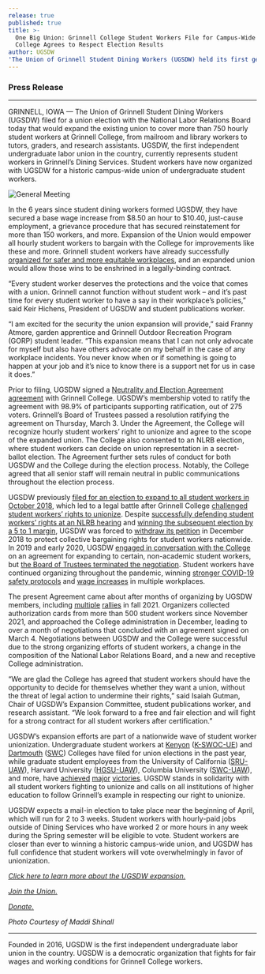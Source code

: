 ```yaml
---
release: true
published: true
title: >-
  One Big Union: Grinnell College Student Workers File for Campus-Wide Union;
  College Agrees to Respect Election Results
author: UGSDW
'The Union of Grinnell Student Dining Workers (UGSDW) held its first general meeting of the fall 2021 semester on Saturday, November 6. At the meeting, attended by more than 40 student workers, the Union announced its next campaign': demanding a starting wage of $15 an hour for all workers in Dining Services.
---
```

### Press Release

***
 
GRINNELL, IOWA — The Union of Grinnell Student Dining Workers (UGSDW) filed for a union election with the National Labor Relations Board today that would expand the existing union to cover more than 750 hourly student workers at Grinnell College, from mailroom and library workers to tutors, graders, and research assistants. UGSDW, the first independent undergraduate labor union in the country, currently represents student workers in Grinnell’s Dining Services. Student workers have now organized with UGSDW for a historic campus-wide union of undergraduate student workers. 

![General Meeting](https://www.ugsdw.org/assets/news/3_3_General_Meeting.JPG)

In the 6 years since student dining workers formed UGSDW, they have secured a base wage increase from $8.50 an hour to $10.40, just-cause employment, a grievance procedure that has secured reinstatement for more than 150 workers, and more. Expansion of the Union would empower all hourly student workers to bargain with the College for improvements like these and more. Grinnell student workers have already successfully [organized for safer and more equitable workplaces](https://www.ugsdw.org/2021/03/19/update-to-mailroom-safety-campaign/), and an expanded union would allow those wins to be enshrined in a legally-binding contract.

“Every student worker deserves the protections and the voice that comes with a union. Grinnell cannot function without student work – and it’s past time for every student worker to have a say in their workplace’s policies,” said Keir Hichens, President of UGSDW and student publications worker. 

“I am excited for the security the union expansion will provide,” said Franny Atmore, garden apprentice and Grinnell Outdoor Recreation Program (GORP) student leader. “This expansion means that I can not only advocate for myself but also have others advocate on my behalf in the case of any workplace incidents. You never know when or if something is going to happen at your job and it’s nice to know there is a support net for us in case it does.”
 
Prior to filing, UGSDW signed a [Neutrality and Election Agreement agreement](/assets/news/Neutrality_Agreement.pdf) with Grinnell College. UGSDW’s membership voted to ratify the agreement with 98.9% of participants supporting ratification, out of 275 voters. Grinnell’s Board of Trustees passed a resolution ratifying the agreement on Thursday, March 3. Under the Agreement, the College will recognize hourly student workers’ right to unionize and agree to the scope of the expanded union. The College also consented to an NLRB election, where student workers can decide on union representation in a secret-ballot election. The Agreement further sets rules of conduct for both UGSDW and the College during the election process. Notably, the College agreed that all senior staff will remain neutral in public communications throughout the election process.

UGSDW previously [filed for an election to expand to all student workers in October 2018](https://www.ugsdw.org/2018/10/08/ugsdw-files-for-election-paving-the-way-for-campus-wide-union/), which led to a legal battle after Grinnell College [challenged student workers’ rights to unionize](https://www.ugsdw.org/2018/12/11/grinnell-college-running-scared-to-trump/). Despite [successfully defending student workers’ rights at an NLRB hearing](https://www.ugsdw.org/2018/11/05/student-workers-prevail-as-nlrb-directs-union-election/) and [winning the subsequent election by a 5 to 1 margin](https://www.ugsdw.org/2018/11/27/student-workers-we-re-stickin-with-the-union/), UGSDW was forced to [withdraw its petition](https://www.ugsdw.org/2018/12/14/ugsdw-withdraws-petition-seeks-to-preserve-rights-of-student-workers-grinnell-opposes/) in December 2018 to protect collective bargaining rights for student workers nationwide. In 2019 and early 2020, UGSDW [engaged in conversation with the College](https://www.ugsdw.org/2019/02/21/statement-on-feb-21-special-campus-memo/) on an agreement for expanding to certain, non-academic student workers, but [the Board of Trustees terminated the negotiation](https://www.ugsdw.org/2019/05/08/moving-backward-statement-on-may-7-student-campus-memo/). Student workers have continued organizing throughout the pandemic, winning [stronger COVID-19 safety protocols](https://www.ugsdw.org/2021/03/19/update-to-mailroom-safety-campaign/) and [wage increases](https://www.ugsdw.org/2021/07/22/ugsdw-approves-new-dining-contract/) in multiple workplaces. 

The present Agreement came about after months of organizing by UGSDW members, including [multiple](https://www.ugsdw.org/2021/10/07/mailroom-workers-demand-end-to-toxic-work-environment/) [rallies](http://www.thesandb.com/article/ugsdw-rallies-support-for-15-an-hour-wage-prior-to-meeting-with-college-officials.html) in fall 2021. Organizers collected authorization cards from more than 500 student workers since November 2021, and approached the College administration in December, leading to over a month of negotiations that concluded with an agreement signed on March 4. Negotiations between UGSDW and the College were successful due to the strong organizing efforts of student workers, a change in the composition of the National Labor Relations Board, and a new and receptive College administration. 
 
“We are glad the College has agreed that student workers should have the opportunity to decide for themselves whether they want a union, without the threat of legal action to undermine their rights,” said Isaiah Gutman, Chair of UGSDW’s Expansion Committee, student publications worker, and research assistant. “We look forward to a free and fair election and will fight for a strong contract for all student workers after certification.”
 
UGSDW’s expansion efforts are part of a nationwide wave of student worker unionization. Undergraduate student workers at [Kenyon](https://kenyoncollegian.com/news/2021/10/k-swoc-files-with-nlrb-for-union-certification-election/) ([K-SWOC-UE](http://kswoc.org)) and [Dartmouth](https://www.thedartmouth.com/article/2022/02/election-to-create-student-dining-worker-union-to-be-held-in-march) ([SWC](http://swcdartmouth.com)) Colleges have filed for union elections in the past year, while graduate student employees from the University of California ([SRU-UAW](https://studentresearchersunited.org/)), Harvard University ([HGSU-UAW](https://harvardgradunion.org/)), Columbia University ([SWC-UAW](https://www.studentworkersofcolumbia.com/)), and more, have [achieved](https://dailynexus.com/2021-12-14/university-of-california-recognizes-student-researcher-union/) [major](https://www.thecrimson.com/article/2021/11/28/hgsu-uaw-ratifies-contract-2021/) [victories](https://news.columbia.edu/news/student-union-ratifies-first-contract-university). UGSDW stands in solidarity with all student workers fighting to unionize and calls on all institutions of higher education to follow Grinnell’s example in respecting our right to unionize.

UGSDW expects a mail-in election to take place near the beginning of April, which will run for 2 to 3 weeks. Student workers with hourly-paid jobs outside of Dining Services who have worked 2 or more hours in any week during the Spring semester will be eligible to vote. Student workers are closer than ever to winning a historic campus-wide union, and UGSDW has full confidence that student workers will vote overwhelmingly in favor of unionization.

*[Click here to learn more about the UGSDW expansion.](/together)*

*[Join the Union.](/join)* 

*[Donate.](/donate)*

*Photo Courtesy of Maddi Shinall*

***

Founded in 2016, UGSDW is the first independent undergraduate labor union in the country. UGSDW is a democratic organization that fights for fair wages and working conditions for Grinnell College workers.
